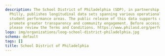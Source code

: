 ```yaml
---
description: The School District of Philadelphia (SDP), in partnership with Open Data
  Philly, publishes longitudinal data sets spanning various operational school and
  student performance areas. The public release of this data supports our goals to
  promote greater transparency and community engagement. Before accessing these data,
  please review the Terms and Conditions. https://www.philasd.org/performance/wp-content/uploads/sites/85/2017/07/School-District-Data-Sets-Terms-of-Use.pdf
logo: img/organizations/loog-school-district-philadelphia.jpg
schema: default
tags: []
title: School District of Philadelphia
---
```

